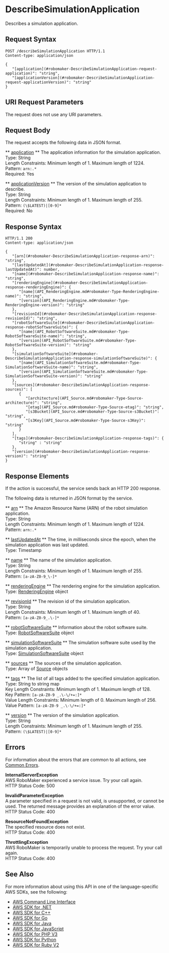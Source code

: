 # DescribeSimulationApplication<a name="API_DescribeSimulationApplication"></a>

Describes a simulation application\.

## Request Syntax<a name="API_DescribeSimulationApplication_RequestSyntax"></a>

```
POST /describeSimulationApplication HTTP/1.1
Content-type: application/json

{
   "[application](#robomaker-DescribeSimulationApplication-request-application)": "string",
   "[applicationVersion](#robomaker-DescribeSimulationApplication-request-applicationVersion)": "string"
}
```

## URI Request Parameters<a name="API_DescribeSimulationApplication_RequestParameters"></a>

The request does not use any URI parameters\.

## Request Body<a name="API_DescribeSimulationApplication_RequestBody"></a>

The request accepts the following data in JSON format\.

 ** [application](#API_DescribeSimulationApplication_RequestSyntax) **   <a name="robomaker-DescribeSimulationApplication-request-application"></a>
The application information for the simulation application\.  
Type: String  
Length Constraints: Minimum length of 1\. Maximum length of 1224\.  
Pattern: `arn:.*`   
Required: Yes

 ** [applicationVersion](#API_DescribeSimulationApplication_RequestSyntax) **   <a name="robomaker-DescribeSimulationApplication-request-applicationVersion"></a>
The version of the simulation application to describe\.  
Type: String  
Length Constraints: Minimum length of 1\. Maximum length of 255\.  
Pattern: `(\$LATEST)|[0-9]*`   
Required: No

## Response Syntax<a name="API_DescribeSimulationApplication_ResponseSyntax"></a>

```
HTTP/1.1 200
Content-type: application/json

{
   "[arn](#robomaker-DescribeSimulationApplication-response-arn)": "string",
   "[lastUpdatedAt](#robomaker-DescribeSimulationApplication-response-lastUpdatedAt)": number,
   "[name](#robomaker-DescribeSimulationApplication-response-name)": "string",
   "[renderingEngine](#robomaker-DescribeSimulationApplication-response-renderingEngine)": { 
      "[name](API_RenderingEngine.md#robomaker-Type-RenderingEngine-name)": "string",
      "[version](API_RenderingEngine.md#robomaker-Type-RenderingEngine-version)": "string"
   },
   "[revisionId](#robomaker-DescribeSimulationApplication-response-revisionId)": "string",
   "[robotSoftwareSuite](#robomaker-DescribeSimulationApplication-response-robotSoftwareSuite)": { 
      "[name](API_RobotSoftwareSuite.md#robomaker-Type-RobotSoftwareSuite-name)": "string",
      "[version](API_RobotSoftwareSuite.md#robomaker-Type-RobotSoftwareSuite-version)": "string"
   },
   "[simulationSoftwareSuite](#robomaker-DescribeSimulationApplication-response-simulationSoftwareSuite)": { 
      "[name](API_SimulationSoftwareSuite.md#robomaker-Type-SimulationSoftwareSuite-name)": "string",
      "[version](API_SimulationSoftwareSuite.md#robomaker-Type-SimulationSoftwareSuite-version)": "string"
   },
   "[sources](#robomaker-DescribeSimulationApplication-response-sources)": [ 
      { 
         "[architecture](API_Source.md#robomaker-Type-Source-architecture)": "string",
         "[etag](API_Source.md#robomaker-Type-Source-etag)": "string",
         "[s3Bucket](API_Source.md#robomaker-Type-Source-s3Bucket)": "string",
         "[s3Key](API_Source.md#robomaker-Type-Source-s3Key)": "string"
      }
   ],
   "[tags](#robomaker-DescribeSimulationApplication-response-tags)": { 
      "string" : "string" 
   },
   "[version](#robomaker-DescribeSimulationApplication-response-version)": "string"
}
```

## Response Elements<a name="API_DescribeSimulationApplication_ResponseElements"></a>

If the action is successful, the service sends back an HTTP 200 response\.

The following data is returned in JSON format by the service\.

 ** [arn](#API_DescribeSimulationApplication_ResponseSyntax) **   <a name="robomaker-DescribeSimulationApplication-response-arn"></a>
The Amazon Resource Name \(ARN\) of the robot simulation application\.  
Type: String  
Length Constraints: Minimum length of 1\. Maximum length of 1224\.  
Pattern: `arn:.*` 

 ** [lastUpdatedAt](#API_DescribeSimulationApplication_ResponseSyntax) **   <a name="robomaker-DescribeSimulationApplication-response-lastUpdatedAt"></a>
The time, in milliseconds since the epoch, when the simulation application was last updated\.  
Type: Timestamp

 ** [name](#API_DescribeSimulationApplication_ResponseSyntax) **   <a name="robomaker-DescribeSimulationApplication-response-name"></a>
The name of the simulation application\.  
Type: String  
Length Constraints: Minimum length of 1\. Maximum length of 255\.  
Pattern: `[a-zA-Z0-9_\-]*` 

 ** [renderingEngine](#API_DescribeSimulationApplication_ResponseSyntax) **   <a name="robomaker-DescribeSimulationApplication-response-renderingEngine"></a>
The rendering engine for the simulation application\.  
Type: [RenderingEngine](API_RenderingEngine.md) object

 ** [revisionId](#API_DescribeSimulationApplication_ResponseSyntax) **   <a name="robomaker-DescribeSimulationApplication-response-revisionId"></a>
The revision id of the simulation application\.  
Type: String  
Length Constraints: Minimum length of 1\. Maximum length of 40\.  
Pattern: `[a-zA-Z0-9_.\-]*` 

 ** [robotSoftwareSuite](#API_DescribeSimulationApplication_ResponseSyntax) **   <a name="robomaker-DescribeSimulationApplication-response-robotSoftwareSuite"></a>
Information about the robot software suite\.  
Type: [RobotSoftwareSuite](API_RobotSoftwareSuite.md) object

 ** [simulationSoftwareSuite](#API_DescribeSimulationApplication_ResponseSyntax) **   <a name="robomaker-DescribeSimulationApplication-response-simulationSoftwareSuite"></a>
The simulation software suite used by the simulation application\.  
Type: [SimulationSoftwareSuite](API_SimulationSoftwareSuite.md) object

 ** [sources](#API_DescribeSimulationApplication_ResponseSyntax) **   <a name="robomaker-DescribeSimulationApplication-response-sources"></a>
The sources of the simulation application\.  
Type: Array of [Source](API_Source.md) objects

 ** [tags](#API_DescribeSimulationApplication_ResponseSyntax) **   <a name="robomaker-DescribeSimulationApplication-response-tags"></a>
The list of all tags added to the specified simulation application\.  
Type: String to string map  
Key Length Constraints: Minimum length of 1\. Maximum length of 128\.  
Key Pattern: `[a-zA-Z0-9 _.\-\/+=:]*`   
Value Length Constraints: Minimum length of 0\. Maximum length of 256\.  
Value Pattern: `[a-zA-Z0-9 _.\-\/+=:]*` 

 ** [version](#API_DescribeSimulationApplication_ResponseSyntax) **   <a name="robomaker-DescribeSimulationApplication-response-version"></a>
The version of the simulation application\.  
Type: String  
Length Constraints: Minimum length of 1\. Maximum length of 255\.  
Pattern: `(\$LATEST)|[0-9]*` 

## Errors<a name="API_DescribeSimulationApplication_Errors"></a>

For information about the errors that are common to all actions, see [Common Errors](CommonErrors.md)\.

 **InternalServerException**   
AWS RoboMaker experienced a service issue\. Try your call again\.  
HTTP Status Code: 500

 **InvalidParameterException**   
A parameter specified in a request is not valid, is unsupported, or cannot be used\. The returned message provides an explanation of the error value\.  
HTTP Status Code: 400

 **ResourceNotFoundException**   
The specified resource does not exist\.  
HTTP Status Code: 400

 **ThrottlingException**   
AWS RoboMaker is temporarily unable to process the request\. Try your call again\.  
HTTP Status Code: 400

## See Also<a name="API_DescribeSimulationApplication_SeeAlso"></a>

For more information about using this API in one of the language\-specific AWS SDKs, see the following:
+  [AWS Command Line Interface](https://docs.aws.amazon.com/goto/aws-cli/robomaker-2018-06-29/DescribeSimulationApplication) 
+  [AWS SDK for \.NET](https://docs.aws.amazon.com/goto/DotNetSDKV3/robomaker-2018-06-29/DescribeSimulationApplication) 
+  [AWS SDK for C\+\+](https://docs.aws.amazon.com/goto/SdkForCpp/robomaker-2018-06-29/DescribeSimulationApplication) 
+  [AWS SDK for Go](https://docs.aws.amazon.com/goto/SdkForGoV1/robomaker-2018-06-29/DescribeSimulationApplication) 
+  [AWS SDK for Java](https://docs.aws.amazon.com/goto/SdkForJava/robomaker-2018-06-29/DescribeSimulationApplication) 
+  [AWS SDK for JavaScript](https://docs.aws.amazon.com/goto/AWSJavaScriptSDK/robomaker-2018-06-29/DescribeSimulationApplication) 
+  [AWS SDK for PHP V3](https://docs.aws.amazon.com/goto/SdkForPHPV3/robomaker-2018-06-29/DescribeSimulationApplication) 
+  [AWS SDK for Python](https://docs.aws.amazon.com/goto/boto3/robomaker-2018-06-29/DescribeSimulationApplication) 
+  [AWS SDK for Ruby V2](https://docs.aws.amazon.com/goto/SdkForRubyV2/robomaker-2018-06-29/DescribeSimulationApplication) 